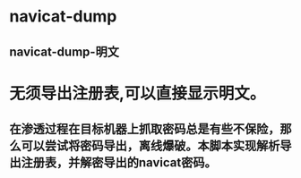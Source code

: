 # navicat-dump
## navicat-dump-明文
# 无须导出注册表,可以直接显示明文。

## 在渗透过程在目标机器上抓取密码总是有些不保险，那么可以尝试将密码导出，离线爆破。本脚本实现解析导出注册表，并解密导出的navicat密码。
